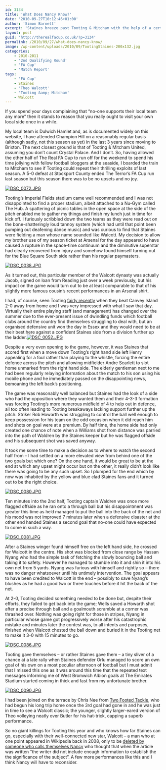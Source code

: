 ```yaml
---
id: 3134
title: 'What Does Nancy Know?'
date: '2010-09-27T10:12:46+01:00'
author: 'Simon Barnett'
excerpt: 'Staines breeze past Tooting & Mitcham with the help of a certain Mr. Walcott.'
layout: post
guid: 'http://therealfacup.co.uk/?p=3134'
permalink: /2010/09/27/what-does-nancy-know/
image: /wp-content/uploads/2010/09/TootingStaines-200x132.jpg
categories:
    - 2010-2011
    - '2nd Qualifying Round'
    - 'FA Cup'
    - 'Match Report'
tags:
    - 'FA Cup'
    - Staines
    - 'Theo Walcott'
    - 'Tooting &amp; Mitcham'
    - Walcott
---
```


If you spend your days complaining that “no-one supports their local team any more” then it stands to reason that you really ought to visit your own local side once in a while.

My local team is Dulwich Hamlet and, as is documented widely on this website, I have attended Champion Hill on a reasonably regular basis (although sadly, not this season as yet) in the last 3 years since moving to Brixton. The next closest ground is that of Tooting &amp; Mitcham United, assuming you don’t count Crystal Palace. And I don’t. So, having allowed the other half of The Real FA Cup to run off for the weekend to spend his time jollying with fellow football bloggers at the seaside, I boarded the train to Mitcham to see if Tooting could repeat their thrilling exploits of last season. A 5-0 defeat at Stockport County ended The Terror’s FA Cup run last season but this season there was to be no upsets and no joy.

[![DSC_0072.JPG](http://lh4.ggpht.com/_3L4_Y2OBz2M/TJ-4E2Nh2dI/AAAAAAAACpY/uqv4yVHbsLA/DSC_0072.JPG?imgmax=200)](http://lh4.ggpht.com/_3L4_Y2OBz2M/TJ-4E2Nh2dI/AAAAAAAACpY/uqv4yVHbsLA/DSC_0072.JPG?imgmax=640)

Tooting’s Imperial Fields stadium came well recommended and I was not disappointed to find a proper stadium, albeit attached to a Nu-Gym called The Hub. A spattering of picnic tables in the open space at the side of the pitch enabled me to gather my things and finish my lunch just in time for kick off. I furiously scribbled down the two teams as they were read out on the bone-shatteringly loud tannoy system (which had until that point been pumping out deafening dance music) and was curious to find that Staines were fielding a man whose name sounded like Walcott. My decision to allow my brother use of my season ticket at Arsenal for the day appeared to have caused a rupture in the space-time continuum and the diminutive superstar had clearly recovered from injury and somehow found himself turning out for the Blue Square South side rather than his regular paymasters.

[![DSC_0038.JPG](http://lh6.ggpht.com/_3L4_Y2OBz2M/TJ-2s1NTUrI/AAAAAAAACns/PzhhL_YwLpE/DSC_0038.JPG?imgmax=200)](http://lh6.ggpht.com/_3L4_Y2OBz2M/TJ-2s1NTUrI/AAAAAAAACns/PzhhL_YwLpE/DSC_0038.JPG?imgmax=640)

As it turned out, this particular member of the Walcott dynasty was actually Jacob, signed on loan from Reading just over a week previously, but his impact on the game would turn out to be at least comparable to that of his slightly more famous cousin’s recent performances in an Arsenal shirt.

I had, of course, seen Tooting [fairly recently](http://therealfacup.co.uk/2010/09/06/a-long-way-to-the-local/) when they beat Canvey Island 2-0 away from home and I was very impressed with what I saw that day. Virtually their entire playing staff (and management) has changed over the summer due to the ever-present issue of dwindling funds which football clubs around the country find themselves struggling to deal with, but an organised defensive unit won the day in Essex and they would need to be at their best here against a confident Staines side from a division further up the ladder.[![DSC_0052.JPG](http://lh6.ggpht.com/_3L4_Y2OBz2M/TJ-3OrsYrjI/AAAAAAAACoY/fDsYhaQPGtw/DSC_0052.JPG?imgmax=200)](http://lh6.ggpht.com/_3L4_Y2OBz2M/TJ-3OrsYrjI/AAAAAAAACoY/fDsYhaQPGtw/DSC_0052.JPG?imgmax=640)

Despite a very even opening to the game, however, it was Staines that scored first when a move down Tooting’s right hand side left Henry appealing for a foul rather than playing to the whistle, forcing the entire defence across the pitch and allowing midfielder Andre Scarlett to slot home unmarked from the right hand side. The elderly gentleman next to me had been regularly relaying information about the match to his son using his mobile phone and he immediately passed on the disappointing news, bemoaning the left back’s positioning.

The game was reasonably well balanced but Staines had the look of a side who had the opposition where they wanted them and their 4-3-3 formation was forcing Tooting’s more numerous midfield of 4 to help out in defence, all too often leading to Tooting breakaways lacking support further up the pitch. Striker Rob Howarth was struggling to control the ball well enough to keep possession for his team on the odd occasion when it did reach him and shots on goal were at a premium. By half time, the home side had only created one chance of note when a Williams shot from distance was parried into the path of Waldren by the Staines keeper but he was flagged offside and his subsequent shot was saved anyway.

It took me some time to make a decision as to where to watch the second half from – I had settled on a more elevated view from behind one of the two goals but which one? On the one hand, it would be great to be at the end at which any upset might occur but on the other, it really didn’t look like there was going to be any such upset. So I plumped for the end which by now was inhabited by the yellow and blue clad Staines fans and it turned out to be the right choice.

[![DSC_0080.JPG](http://lh4.ggpht.com/_3L4_Y2OBz2M/TJ-4leKjHcI/AAAAAAAACp8/ahWlF3JLiPo/DSC_0080.JPG?imgmax=200)](http://lh4.ggpht.com/_3L4_Y2OBz2M/TJ-4leKjHcI/AAAAAAAACp8/ahWlF3JLiPo/DSC_0080.JPG?imgmax=640)

Ten minutes into the 2nd half, Tooting captain Waldren was once more flagged offside as he ran onto a through ball but his disappointment was greater this time as he’d managed to put the ball into the back of the net and his mood was not improved 7 minutes later when a defensive disaster at the other end handed Staines a second goal that no-one could have expected to come in such a way.

[![DSC_0081.JPG](http://lh4.ggpht.com/_3L4_Y2OBz2M/TJ-4pe3ThnI/AAAAAAAACqA/4WVgmf-JDkM/DSC_0081.JPG?imgmax=200)](http://lh4.ggpht.com/_3L4_Y2OBz2M/TJ-4pe3ThnI/AAAAAAAACqA/4WVgmf-JDkM/DSC_0081.JPG?imgmax=640)

After a Staines winger found himself free on the left hand side, he crossed for Walcott in the centre. His shot was blocked from close range by Hassan Nyang who had the simple task of fetching the slowly bouncing ball and taking it to safety. However he managed to stumble into it and shin it into his own net from 5 yards. Nyang was furious with himself and rightly so – there was no danger whatsoever until his untimely intervention. The goal appears to have been credited to Walcott in the end – possibly to save Nyang’s blushes as he had a good two or three touches before it hit the back of the net.

At 2-0, Tooting decided something needed to be done but, despite their efforts, they failed to get back into the game; Wells saved a Howarth shot after a precise through ball and a goalmouth scramble at a corner was thrashed over. Nothing was going right for those in stripes, Nyang in particular whose game got progressively worse after his catastrophic mistake and minutes later the contest was, to all intents and purposes, finished when Walcott chested the ball down and buried it in the Tooting net to make it 3-0 with 15 minutes to go.

[![DSC_0086.JPG](http://lh4.ggpht.com/_3L4_Y2OBz2M/TJ-408E1L3I/AAAAAAAACqQ/Wat_NwLLkaU/DSC_0086.JPG?imgmax=200)](http://lh4.ggpht.com/_3L4_Y2OBz2M/TJ-408E1L3I/AAAAAAAACqQ/Wat_NwLLkaU/DSC_0086.JPG?imgmax=640)

Tooting gave themselves – or rather Staines gave them – a tiny sliver of a chance at a late rally when Staines defender Orlu managed to score an own goal of his own on a most peculiar afternoon of football but I must admit that I missed this one as it was around this time that the repeated text messages informing me of West Bromwich Albion goals at The Emirates Stadium started coming in thick and fast from my unfortunate brother.

[![DSC_0090.JPG](http://lh3.ggpht.com/_3L4_Y2OBz2M/TJ-454zAgYI/AAAAAAAACqU/UG5W0WLU2pI/DSC_0090.JPG?imgmax=200)](http://lh3.ggpht.com/_3L4_Y2OBz2M/TJ-454zAgYI/AAAAAAAACqU/UG5W0WLU2pI/DSC_0090.JPG?imgmax=640)

I had been joined on the terrace by Chris Nee from [Two Footed Tackle](http://twofootedtackle.com/), who had begun his long trip home once the 3rd goal had gone in and he was just in time to see a Walcott classic; the younger, slightly larger-eared version of Theo volleying neatly over Butler for his hat-trick, capping a superb performance.

So no giant killings for Tooting this year and who knows how far Staines can go, especially with their well-connected new star, Walcott – a man who at one point appeared in Wikipedia back in 2008, only to be [deleted by someone who calls themselves Nancy](http://deletionpedia.dbatley.com/w/index.php?title=Jacob_Walcott_%28deleted_24_May_2008_at_20:32%29) who thought that when the article was written “the writer did not include enough information to establish the the significance of the subject”. A few more performances like this and I think Nancy will have to reconsider.